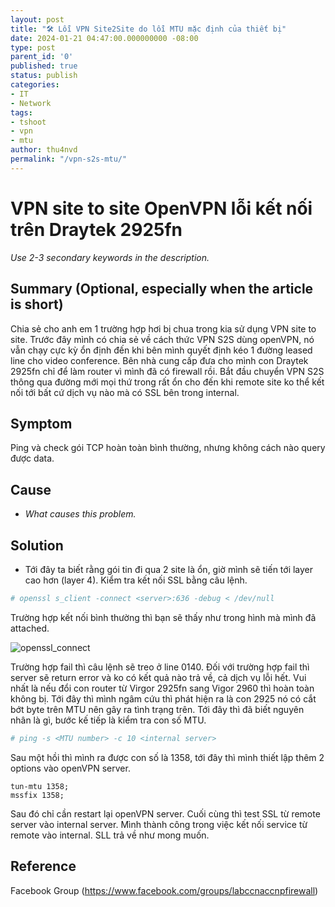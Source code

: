 ```yaml
---
layout: post
title: "🛠 Lỗi VPN Site2Site do lỗi MTU mặc định của thiết bị"
date: 2024-01-21 04:47:00.000000000 -08:00
type: post
parent_id: '0'
published: true
status: publish
categories:
- IT
- Network
tags:
- tshoot
- vpn
- mtu
author: thu4nvd
permalink: "/vpn-s2s-mtu/"
---
```


# VPN site to site OpenVPN lỗi kết nối trên Draytek 2925fn
*Use 2-3 secondary keywords in the description.*

## Summary (Optional, especially when the article is short)

Chia sẻ cho anh em 1 trường hợp hơi bị chua trong kia sử dụng VPN site to site.
Trước đây mình có chia sẻ về cách thức VPN S2S dùng openVPN, nó vẫn chạy cực kỳ ổn định đến khi bên mình quyết định kéo 1 đường leased line cho video conference.
Bên nhà cung cấp đưa cho mình con Draytek 2925fn chỉ để làm router vì mình đã có firewall rồi. Bắt đầu chuyển VPN S2S thông qua đường mới mọi thứ trong rất ổn cho đến khi remote site ko thể kết nối tới bất cứ dịch vụ nào mà có SSL bên trong internal.

## Symptom

Ping và check gói TCP hoàn toàn bình thường, nhưng không cách nào query được data.

## Cause
* *What causes this problem.*

## Solution

* Tới đây ta biết rằng gói tin đi qua 2 site là ổn, giờ mình sẽ tiến tới layer cao hơn (layer 4).
Kiểm tra kết nối SSL bằng câu lệnh.

```bash
# openssl s_client -connect <server>:636 -debug < /dev/null
```
Trường hợp kết nối bình thường thì bạn sẽ thấy như trong hình mà mình đã attached.

![openssl_connect](https://scontent-hkg1-1.xx.fbcdn.net/v/t39.30808-6/420114436_7909220212426610_552741997734043254_n.jpg?_nc_cat=101&ccb=1-7&_nc_sid=c42490&_nc_eui2=AeFNCHfpgNsjS0s_48ORPN5qZWYQuOwRU7llZhC47BFTucgt-8HXwUVAlPPlKsVx1fdAf4iAYzYicyS8TyeGJn4M&_nc_ohc=hGLy0_iwMUEAX-t4_rE&_nc_ht=scontent-hkg1-1.xx&oh=00_AfA3oJr4cvgetRdz6xdbX7CdKwPS6E4LWBtKEs-zqHxOlg&oe=65B2C4DE)

Trường hợp fail thì câu lệnh sẽ treo ở line 0140.
Đối với trường hợp fail thì server sẽ return error và ko có kết quả nào trả về, cả dịch vụ lỗi hết.
Vui nhất là nếu đổi con router từ Virgor 2925fn sang Vigor 2960 thì hoàn toàn không bị.
Tới đây thì mình ngâm cứu thì phát hiện ra là con 2925 nó có cắt bớt byte trên MTU nên gây ra tình trạng trên.
Tới đây thì đã biết nguyên nhân là gì, bước kế tiếp là kiểm tra con số MTU.

```bash
# ping -s <MTU number> -c 10 <internal server>
```

Sau một hồi thì mình ra được con số là 1358, tới đây thì mình thiết lập thêm 2 options vào openVPN server.
```
tun-mtu 1358;
mssfix 1358;
```
Sau đó chỉ cần restart lại openVPN server.
Cuối cùng thì test SSL từ remote server vào internal server.
Mình thành công trong việc kết nối service từ remote vào internal. SLL trả về như mong muốn.


## Reference  

Facebook Group (https://www.facebook.com/groups/labccnaccnpfirewall)

